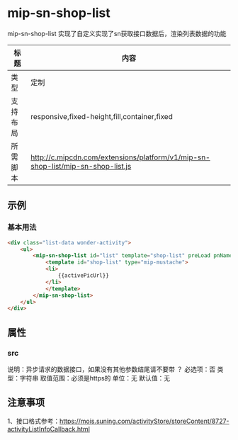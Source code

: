 # mip-sn-shop-list

mip-sn-shop-list 实现了自定义实现了sn获取接口数据后，渲染列表数据的功能

标题|内容
----|----
类型|定制
支持布局|responsive,fixed-height,fill,container,fixed
所需脚本|http://c.mipcdn.com/extensions/platform/v1/mip-sn-shop-list/mip-sn-shop-list.js

## 示例

### 基本用法

```html
<div class="list-data wonder-activity">
    <ul>
        <mip-sn-shop-list id="list" template="shop-list" preLoad pnName="pageNum" pn=1 src="//mois.suning.com/activityStore/storeContent/?-activityListInfoCallback.html">
            <template id="shop-list" type="mip-mustache">
            <li>
                {{activePicUrl}}
            </li>
            </template>
        </mip-sn-shop-list>
    </ul>
</div>
```


## 属性

### src

说明：异步请求的数据接口，如果没有其他参数结尾请不要带 ？
必选项：否
类型：字符串
取值范围：必须是https的
单位：无
默认值：无

## 注意事项  

1、接口格式参考：https://mois.suning.com/activityStore/storeContent/8727-activityListInfoCallback.html
